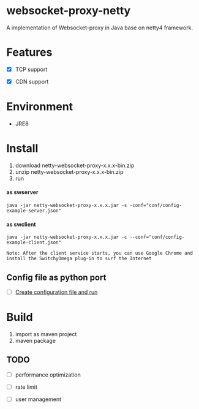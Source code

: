 # websocket-proxy-netty
A  implementation of Websocket-proxy in Java base on netty4 framework.

# Features

- [x] TCP support
- [x] CDN support


# Environment
* JRE8

# Install
1. download netty-websocket-proxy-x.x.x-bin.zip
2. unzip netty-websocket-proxy-x.x.x-bin.zip
3. run
#### as swserver
```
java -jar netty-websocket-proxy-x.x.x.jar -s -conf="conf/config-example-server.json"
```
#### as swclient
```
java -jar netty-websocket-proxy-x.x.x.jar -c --conf="conf/config-example-client.json"
```
    Note: After the client service starts, you can use Google Chrome and install the SwitchyOmega plug-in to surf the Internet

## Config file as python port
* [ ] [Create configuration file and run](none)

# Build
1. import as maven project
2. maven package

## TODO
* [ ] performance optimization
* [ ] rate limit
* [ ] user management

